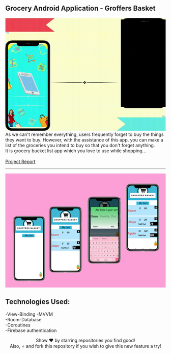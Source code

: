 
## Grocery Android Application - Groffers Basket
<img src="https://github.com/AnchalPandey29/Grocery-App/blob/main/1.gif?raw=true">
As we can't remember everything, users frequently forget to buy the things they want to buy. However, with the assistance of this app, you can make a list of the groceries you intend to buy so that you don't forget anything.<br>
It is grocery bucket list app which you love to use while shopping...<br><br>
<a href="https://workdrive.zohoexternal.com/writer/open/el1w96632f45b178e41948e6010d63ddccb52?authId=%7B%22linkId%22%3A%225k2wApa9cyO-LYmlU%22%7D">Project Report</a>
<br><hr>

<img src="https://github.com/AnchalPandey29/Grocery-App/blob/main/22.jpeg?raw=true">
<h2>Technologies Used:</h2>

-View-Binding
-MVVM<br>
-Room-Database<br>
-Coroutines<br>
-Firebase authentication<br>
<p align="center">
Show ❤️ by starring repositories you find good!<br>
Also, ⭐️ and fork this repository if you wish to give this new feature a try!
</p>
